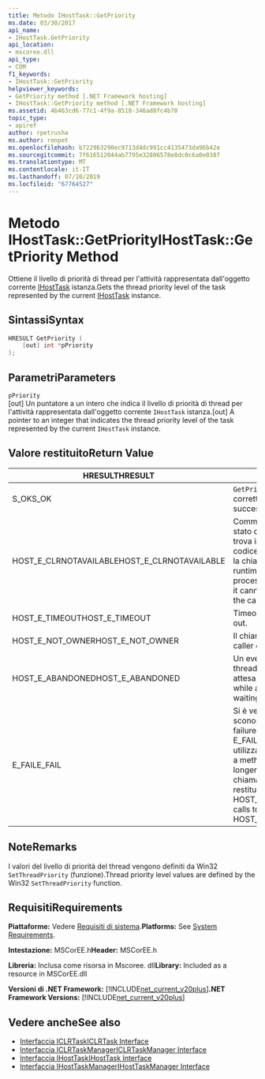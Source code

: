 ```yaml
---
title: Metodo IHostTask::GetPriority
ms.date: 03/30/2017
api_name:
- IHostTask.GetPriority
api_location:
- mscoree.dll
api_type:
- COM
f1_keywords:
- IHostTask::GetPriority
helpviewer_keywords:
- GetPriority method [.NET Framework hosting]
- IHostTask::GetPriority method [.NET Framework hosting]
ms.assetid: 4b463cd6-77c1-4f9a-8518-346ad8fc4b70
topic_type:
- apiref
author: rpetrusha
ms.author: ronpet
ms.openlocfilehash: b722963290ec9713d4dc991cc4135473da96b42e
ms.sourcegitcommit: 7f616512044ab7795e32806578e8dc0c6a0e038f
ms.translationtype: MT
ms.contentlocale: it-IT
ms.lasthandoff: 07/10/2019
ms.locfileid: "67764527"
---
```

# <a name="ihosttaskgetpriority-method"></a><span data-ttu-id="367a2-102">Metodo IHostTask::GetPriority</span><span class="sxs-lookup"><span data-stu-id="367a2-102">IHostTask::GetPriority Method</span></span>
<span data-ttu-id="367a2-103">Ottiene il livello di priorità di thread per l'attività rappresentata dall'oggetto corrente [IHostTask](../../../../docs/framework/unmanaged-api/hosting/ihosttask-interface.md) istanza.</span><span class="sxs-lookup"><span data-stu-id="367a2-103">Gets the thread priority level of the task represented by the current [IHostTask](../../../../docs/framework/unmanaged-api/hosting/ihosttask-interface.md) instance.</span></span>  
  
## <a name="syntax"></a><span data-ttu-id="367a2-104">Sintassi</span><span class="sxs-lookup"><span data-stu-id="367a2-104">Syntax</span></span>  
  
```cpp  
HRESULT GetPriority (  
    [out] int *pPriority  
);  
```  
  
## <a name="parameters"></a><span data-ttu-id="367a2-105">Parametri</span><span class="sxs-lookup"><span data-stu-id="367a2-105">Parameters</span></span>  
 `pPriority`  
 <span data-ttu-id="367a2-106">[out] Un puntatore a un intero che indica il livello di priorità di thread per l'attività rappresentata dall'oggetto corrente `IHostTask` istanza.</span><span class="sxs-lookup"><span data-stu-id="367a2-106">[out] A pointer to an integer that indicates the thread priority level of the task represented by the current `IHostTask` instance.</span></span>  
  
## <a name="return-value"></a><span data-ttu-id="367a2-107">Valore restituito</span><span class="sxs-lookup"><span data-stu-id="367a2-107">Return Value</span></span>  
  
|<span data-ttu-id="367a2-108">HRESULT</span><span class="sxs-lookup"><span data-stu-id="367a2-108">HRESULT</span></span>|<span data-ttu-id="367a2-109">Descrizione</span><span class="sxs-lookup"><span data-stu-id="367a2-109">Description</span></span>|  
|-------------|-----------------|  
|<span data-ttu-id="367a2-110">S_OK</span><span class="sxs-lookup"><span data-stu-id="367a2-110">S_OK</span></span>|<span data-ttu-id="367a2-111">`GetPriority` stato restituito correttamente.</span><span class="sxs-lookup"><span data-stu-id="367a2-111">`GetPriority` returned successfully.</span></span>|  
|<span data-ttu-id="367a2-112">HOST_E_CLRNOTAVAILABLE</span><span class="sxs-lookup"><span data-stu-id="367a2-112">HOST_E_CLRNOTAVAILABLE</span></span>|<span data-ttu-id="367a2-113">Common language runtime (CLR) non è stato caricato in un processo oppure si trova in uno stato in cui non può eseguire codice gestito o elaborare correttamente la chiamata.</span><span class="sxs-lookup"><span data-stu-id="367a2-113">The common language runtime (CLR) has not been loaded into a process, or the CLR is in a state in which it cannot run managed code or process the call successfully.</span></span>|  
|<span data-ttu-id="367a2-114">HOST_E_TIMEOUT</span><span class="sxs-lookup"><span data-stu-id="367a2-114">HOST_E_TIMEOUT</span></span>|<span data-ttu-id="367a2-115">Timeout della chiamata.</span><span class="sxs-lookup"><span data-stu-id="367a2-115">The call timed out.</span></span>|  
|<span data-ttu-id="367a2-116">HOST_E_NOT_OWNER</span><span class="sxs-lookup"><span data-stu-id="367a2-116">HOST_E_NOT_OWNER</span></span>|<span data-ttu-id="367a2-117">Il chiamante non possiede il blocco.</span><span class="sxs-lookup"><span data-stu-id="367a2-117">The caller does not own the lock.</span></span>|  
|<span data-ttu-id="367a2-118">HOST_E_ABANDONED</span><span class="sxs-lookup"><span data-stu-id="367a2-118">HOST_E_ABANDONED</span></span>|<span data-ttu-id="367a2-119">Un evento è stato annullato durante un thread bloccato o fiber è rimasta in attesa su di esso.</span><span class="sxs-lookup"><span data-stu-id="367a2-119">An event was canceled while a blocked thread or fiber was waiting on it.</span></span>|  
|<span data-ttu-id="367a2-120">E_FAIL</span><span class="sxs-lookup"><span data-stu-id="367a2-120">E_FAIL</span></span>|<span data-ttu-id="367a2-121">Si è verificato un errore irreversibile sconosciuto.</span><span class="sxs-lookup"><span data-stu-id="367a2-121">An unknown catastrophic failure occurred.</span></span> <span data-ttu-id="367a2-122">Quando un metodo di E_FAIL viene restituito, CLR non è più utilizzabile all'interno del processo.</span><span class="sxs-lookup"><span data-stu-id="367a2-122">When a method returns E_FAIL, the CLR is no longer usable within the process.</span></span> <span data-ttu-id="367a2-123">Le chiamate successive ai metodi di hosting restituiranno HOST_E_CLRNOTAVAILABLE.</span><span class="sxs-lookup"><span data-stu-id="367a2-123">Subsequent calls to hosting methods return HOST_E_CLRNOTAVAILABLE.</span></span>|  
  
## <a name="remarks"></a><span data-ttu-id="367a2-124">Note</span><span class="sxs-lookup"><span data-stu-id="367a2-124">Remarks</span></span>  
 <span data-ttu-id="367a2-125">I valori del livello di priorità del thread vengono definiti da Win32 `SetThreadPriority` (funzione).</span><span class="sxs-lookup"><span data-stu-id="367a2-125">Thread priority level values are defined by the Win32 `SetThreadPriority` function.</span></span>  
  
## <a name="requirements"></a><span data-ttu-id="367a2-126">Requisiti</span><span class="sxs-lookup"><span data-stu-id="367a2-126">Requirements</span></span>  
 <span data-ttu-id="367a2-127">**Piattaforme:** Vedere [Requisiti di sistema](../../../../docs/framework/get-started/system-requirements.md).</span><span class="sxs-lookup"><span data-stu-id="367a2-127">**Platforms:** See [System Requirements](../../../../docs/framework/get-started/system-requirements.md).</span></span>  
  
 <span data-ttu-id="367a2-128">**Intestazione:** MSCorEE.h</span><span class="sxs-lookup"><span data-stu-id="367a2-128">**Header:** MSCorEE.h</span></span>  
  
 <span data-ttu-id="367a2-129">**Libreria:** Inclusa come risorsa in Mscoree. dll</span><span class="sxs-lookup"><span data-stu-id="367a2-129">**Library:** Included as a resource in MSCorEE.dll</span></span>  
  
 <span data-ttu-id="367a2-130">**Versioni di .NET Framework:** [!INCLUDE[net_current_v20plus](../../../../includes/net-current-v20plus-md.md)]</span><span class="sxs-lookup"><span data-stu-id="367a2-130">**.NET Framework Versions:** [!INCLUDE[net_current_v20plus](../../../../includes/net-current-v20plus-md.md)]</span></span>  
  
## <a name="see-also"></a><span data-ttu-id="367a2-131">Vedere anche</span><span class="sxs-lookup"><span data-stu-id="367a2-131">See also</span></span>

- [<span data-ttu-id="367a2-132">Interfaccia ICLRTask</span><span class="sxs-lookup"><span data-stu-id="367a2-132">ICLRTask Interface</span></span>](../../../../docs/framework/unmanaged-api/hosting/iclrtask-interface.md)
- [<span data-ttu-id="367a2-133">Interfaccia ICLRTaskManager</span><span class="sxs-lookup"><span data-stu-id="367a2-133">ICLRTaskManager Interface</span></span>](../../../../docs/framework/unmanaged-api/hosting/iclrtaskmanager-interface.md)
- [<span data-ttu-id="367a2-134">Interfaccia IHostTask</span><span class="sxs-lookup"><span data-stu-id="367a2-134">IHostTask Interface</span></span>](../../../../docs/framework/unmanaged-api/hosting/ihosttask-interface.md)
- [<span data-ttu-id="367a2-135">Interfaccia IHostTaskManager</span><span class="sxs-lookup"><span data-stu-id="367a2-135">IHostTaskManager Interface</span></span>](../../../../docs/framework/unmanaged-api/hosting/ihosttaskmanager-interface.md)
